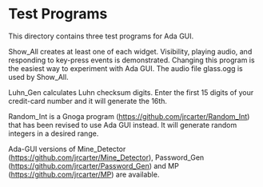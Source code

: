# Test Programs

This directory contains three test programs for Ada GUI.

Show_All creates at least one of each widget. Visibility, playing audio, and responding to key-press events is demonstrated. Changing this program is the easiest way to experiment with Ada GUI. The audio file  glass.ogg is used by Show_All.

Luhn_Gen calculates Luhn checksum digits. Enter the first 15 digits of your credit-card number and it will generate the 16th.

Random_Int is a Gnoga program (https://github.com/jrcarter/Random_Int) that has been revised to use Ada GUI instead. It will generate random integers in a desired range.

Ada-GUI versions of Mine_Detector (https://github.com/jrcarter/Mine_Detector), Password_Gen (https://github.com/jrcarter/Password_Gen) and MP (https://github.com/jrcarter/MP) are available.
